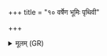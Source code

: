 +++
title = "१० वर्षेण भूमिः पृथिवी"

+++
<details><summary>मूलम् (GR)</summary>

वर्षेण भूमिः पृथिवी वृतावृता ।  
सा नो दधातु भद्रया  
प्रिये धामनिधामनि ॥
</details>